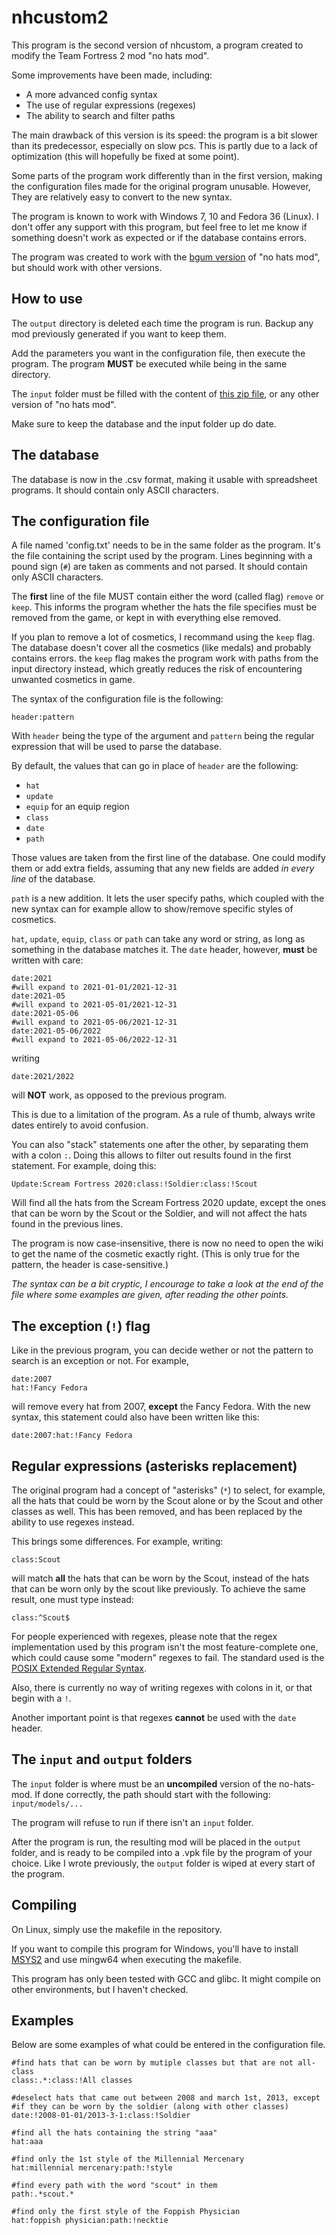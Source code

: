# nhcustom2

This program is the second version of nhcustom, a program created to modify
the Team Fortress 2 mod "no hats mod".

Some improvements have been made, including:

* A more advanced config syntax
* The use of regular expressions (regexes)
* The ability to search and filter paths

The main drawback of this version is its speed: the program is a bit slower than
its predecessor, especially on slow pcs. This is partly due to a lack of
optimization (this will hopefully be fixed at some point).

Some parts of the program work differently than in the first version, making the
configuration files made for the original program unusable. However, They are
relatively easy to convert to the new syntax.

The program is known to work with Windows 7, 10 and Fedora 36 (Linux). I don't
offer any support with this program, but feel free to let me know if something
doesn't work as expected or if the database contains errors.

The program was created to work with the
[bgum version](https://github.com/Fedora31/no-hats-bgum) of "no hats mod",
but should work with other versions.


## How to use

The `output` directory is deleted each time the program is run. Backup any mod
previously generated if you want to keep them.

Add the parameters you want in the configuration file, then execute the program.
The program **MUST** be executed while being in the same directory.

The `input` folder must be filled with the content of
[this zip file](https://github.com/Fedora31/no-hats-bgum/blob/master/nhm_source/mechbgum_no_hats_mod/no_hats_bgum.zip), or any other version of "no hats mod".

Make sure to keep the database and the input folder up do date.


## The database

The database is now in the .csv format, making it usable with spreadsheet
programs. It should contain only ASCII characters.


## The configuration file

A file named 'config.txt' needs to be in the same folder as the program. It's the
file containing the script used by the program. Lines beginning with a
pound sign (`#`) are taken as comments and not parsed. It should contain only
ASCII characters.

The **first** line of the file MUST contain either the word (called flag) `remove`
or `keep`. This informs the program whether the hats the file specifies must be
removed from the game, or kept in with everything else removed.

If you plan to remove a lot of cosmetics, I recommand using the `keep` flag. The
database doesn't cover all the cosmetics (like medals) and probably contains
errors. the `keep` flag makes the program work with paths from the input
directory instead, which greatly reduces the risk of encountering unwanted
cosmetics in game.

The syntax of the configuration file is the following:

```
header:pattern
```

With `header` being the type of the argument and `pattern` being the regular
expression that will be used to parse the database.

By default, the values that can go in place of `header` are the following:

* `hat`
* `update`
* `equip` for an equip region
* `class`
* `date`
* `path`

Those values are taken from the first line of the database. One could modify them
or add extra fields, assuming that any new fields are added *in every line* of the
database.

`path` is a new addition. It lets the user specify  paths, which coupled with the new
syntax can for example allow to show/remove specific styles of cosmetics.

`hat`, `update`, `equip`, `class` or `path` can take any word or string, as long as something
in the database matches it. The `date` header, however, **must** be written with
care:

```
date:2021
#will expand to 2021-01-01/2021-12-31
date:2021-05
#will expand to 2021-05-01/2021-12-31
date:2021-05-06
#will expand to 2021-05-06/2021-12-31
date:2021-05-06/2022
#will expand to 2021-05-06/2022-12-31
```

writing

```
date:2021/2022
```

will **NOT** work, as opposed to the previous program.

This is due to a limitation of the program. As a rule of thumb, always write
dates entirely to avoid confusion.

You can also "stack" statements one after the other, by separating them with
a colon `:`. Doing this allows to filter out results found in the first statement.
For example, doing this:

```
Update:Scream Fortress 2020:class:!Soldier:class:!Scout
```

Will find all the hats from the Scream Fortress 2020 update, except the ones
that can be worn by the Scout or the Soldier, and will not affect the hats found
in the previous lines.

The program is now case-insensitive, there is now no need to open the wiki to
get the name of the cosmetic exactly right. (This is only true for the pattern, the
header is case-sensitive.)

*The syntax can be a bit cryptic, I encourage to take a look at the end of the
file where some examples are given, after reading the other points.*


## The exception (`!`) flag

Like in the previous program, you can decide wether or not the pattern to search
is an exception or not. For example,

```
date:2007
hat:!Fancy Fedora
```

will remove every hat from 2007, **except** the Fancy Fedora. With the new
syntax, this statement could also have been written like this:

```
date:2007:hat:!Fancy Fedora
```

## Regular expressions (asterisks replacement)

The original program had a concept of "asterisks" (`*`) to select, for example, all
the hats that could be worn by the Scout alone or by the Scout and other classes
as well. This has been removed, and has been replaced by the ability to use
regexes instead.

This brings some differences. For example, writing:

```
class:Scout
```

will match **all** the hats that can be worn by the Scout, instead of the hats that
can be worn only by the scout like previously. To achieve the same result, one
must type instead:

```
class:^Scout$
```

For people experienced with regexes, please note that the regex implementation
used by this program isn't the most feature-complete one, which could cause
some "modern" regexes to fail. The standard used is the [POSIX Extended Regular
Syntax](https://en.wikipedia.org/wiki/Regular_expression#POSIX_basic_and_extended).

Also, there is currently no way of writing regexes with colons in it, or that begin with a `!`.

Another important point is that regexes **cannot** be used with the `date` header.


## The `input` and `output` folders

The `input` folder is where must be an **uncompiled** version of the
no-hats-mod. If done correctly, the path should start with the following:
`input/models/...`

The program will refuse to run if there isn't an `input` folder.

After the program is run, the resulting mod will be placed in the `output` folder,
and is ready to be compiled into a .vpk file by the program of your choice. Like I
wrote previously, the `output` folder is wiped at every start of the program.


## Compiling

On Linux, simply use the makefile in the repository.

If you want to compile this program for Windows, you'll have to install
[MSYS2](https://msys2.org/) and use mingw64 when executing the makefile.

This program has only been tested with GCC and glibc. It might compile on other
environments, but I haven't checked.


## Examples

Below are some examples of what could be entered in the configuration file.

```
#find hats that can be worn by mutiple classes but that are not all-class
class:.*:class:!All classes

#deselect hats that came out between 2008 and march 1st, 2013, except
#if they can be worn by the soldier (along with other classes)
date:!2008-01-01/2013-3-1:class:!Soldier

#find all the hats containing the string "aaa"
hat:aaa

#find only the 1st style of the Millennial Mercenary
hat:millennial mercenary:path:!style

#find every path with the word "scout" in them
path:.*scout.*

#find only the first style of the Foppish Physician
hat:foppish physician:path:!necktie

```
